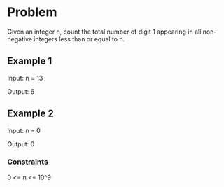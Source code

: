 # Problem

Given an integer n, count the total number of digit 1 appearing in all non-negative integers less than or equal to n.

## Example 1

Input: n = 13

Output: 6

## Example 2

Input: n = 0

Output: 0
 
### Constraints

0 <= n <= 10^9
